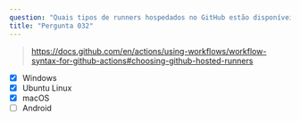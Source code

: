```yaml
---
question: "Quais tipos de runners hospedados no GitHub estão disponíveis para uso? (Selecione três.)"
title: "Pergunta 032"
---
```


> https://docs.github.com/en/actions/using-workflows/workflow-syntax-for-github-actions#choosing-github-hosted-runners
- [x] Windows
- [x] Ubuntu Linux
- [x] macOS
- [ ] Android
